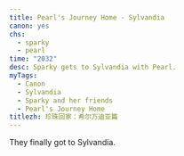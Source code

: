 ```yaml
---
title: Pearl's Journey Home - Sylvandia
canon: yes
chs:
  - sparky
  - pearl
time: "2032"
desc: Sparky gets to Sylvandia with Pearl.
myTags:
  - Canon
  - Sylvandia
  - Sparky and her friends
  - Pearl's Journey Home
titlezh: 珍珠回家：希尔万迪亚篇
---
```


They finally got to Sylvandia.
